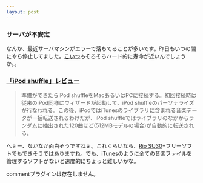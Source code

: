 ```yaml
---
layout: post
---
```

<h3>サーバが不安定</h3>
<p>なんか、最近サーバマシンがエラーで落ちてることが多いです。昨日もいつの間にやら停止してました。<a href="/?page=Panasonic+CF%2DS21" class="wikipage">こいつ</a>もそろそろハード的に寿命が近いんでしょうか。。</p>
<h3><a href="http://pc.watch.impress.co.jp/docs/2005/0112/mw03.htm">「iPod shuffle」レビュー</a></h3>
<blockquote><p>準備ができたらiPod shuffleをMacあるいはPCに接続する。初回接続時は従来のiPod同様にウィザードが起動して、iPod shuffleのパーソナライズが行なわれる。この後、iPodではiTunesのライブラリに含まれる音楽データが一括転送されるわけだが、iPod shuffleではライブラリのなかからランダムに抽出された120曲ほど(512MBモデルの場合)が自動的に転送される。</p>
</blockquote>
<p>へぇー、なかなか面白そうですねぇ。これくらいなら、<a href="/?page=Rio+SU30" class="wikipage">Rio SU30</a>+フリーソフトでもできそうではありますね。でも、iTunesのように全ての音楽ファイルを管理するソフトがないと速度的にちょっと難しいかな。</p>
<p><span class="error">commentプラグインは存在しません。</span> </p>
